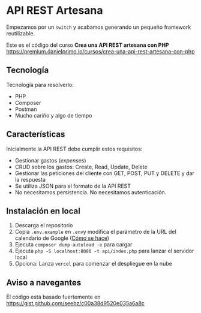 # API REST Artesana

Empezamos por un `switch` y acabamos generando un pequeño framework reutilizable.

Este es el código del curso **Crea una API REST artesana con PHP** https://premium.danielprimo.io/cursos/crea-una-api-rest-artesana-con-php

## Tecnología

Tecnología para resolverlo:
- PHP
- Composer
- Postman
- Mucho cariño y algo de tiempo

## Características

Inicialmente la API REST debe cumplir estos requisitos:

- Gestionar gastos (*expenses*)
- CRUD sobre los gastos: Create, Read, Update, Delete
- Gestionar las peticiones del cliente con GET, POST, PUT y DELETE y dar la respuesta
- Se utiliza JSON para el formato de la API REST
- No necesitamos persistencia. No necesitamos autenticación.

## Instalación en local

1. Descarga el repositorio
2. Copia `.env.example` en `.env`y modifica el parámetro de la URL del calendario de Google ([Cómo se hace](https://support.google.com/calendar/answer/37648?hl=es#zippy=%2Cver-tu-calendario-solo-lectura))
3. Ejecuta `composer dump-autoload -o` para cargar 
4. Ejecuta `php -S localhost:8080 -t api/index.php` para lanzar el servidor local
5. Opciona: Lanza `vercel` para comenzar el despliegue en la nube

## Aviso a navegantes

El código está basado fuertemente en https://gist.github.com/seebz/c00a38d9520e035a6a8c
